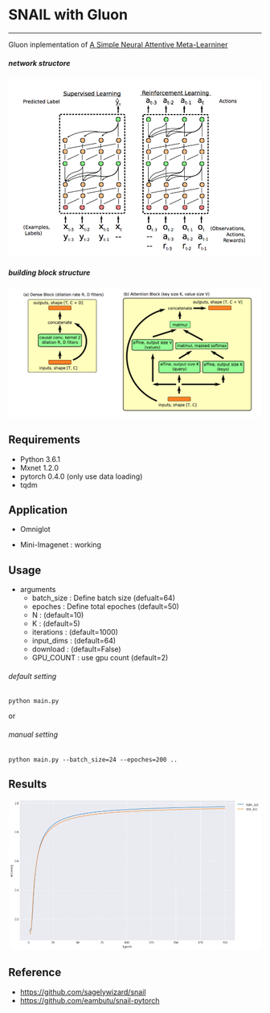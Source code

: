 # SNAIL with Gluon

---

Gluon inplementation of [A Simple Neural Attentive Meta-Learniner](hhttps://openreview.net/pdf?id=B1DmUzWAW)

##### network structore
![net_structure](assets/net_structure.png)

##### building block structure
![block_structure](assets/blocks.png)

## Requirements
- Python 3.6.1
- Mxnet 1.2.0
- pytorch 0.4.0 (only use data loading)
- tqdm

## Application
-  Omniglot

- Mini-Imagenet : working


## Usage

- arguments
  - batch_size : Define batch size (defualt=64)
  - epoches : Define total epoches (default=50)
  - N :  (default=10)
  - K :  (default=5)
  - iterations :  (default=1000)
  - input_dims :  (default=64)
  - download :  (default=False)
  - GPU_COUNT : use gpu count  (default=2)


###### default setting
```
python main.py
``` 
or

###### manual setting
```
python main.py --batch_size=24 --epoches=200 ..
```

## Results
![perf_acc](assets/perf_acc.png)


## Reference
- https://github.com/sagelywizard/snail
- https://github.com/eambutu/snail-pytorch

